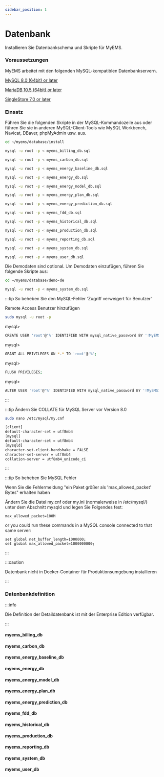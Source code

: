 ```yaml
---
sidebar_position: 1
---
```


# Datenbank

Installieren Sie Datenbankschema und Skripte für MyEMS.

### Voraussetzungen

MyEMS arbeitet mit den folgenden MySQL-kompatiblen Datenbankservern.

[MySQL 8.0 (64bit) or later](https://www.mysql.com/)

[MariaDB 10.5 (64bit) or later](https://mariadb.org/)

[SingleStore 7.0 or later](https://www.singlestore.com/)


### Einsatz

Führen Sie die folgenden Skripte in der MySQL-Kommandozeile aus oder führen Sie sie in anderen MySQL-Client-Tools wie MySQL Workbench, Navicat, DBaver, phpMyAdmin usw. aus.

```bash
cd ~/myems/database/install
```
```bash
mysql -u root -p < myems_billing_db.sql
```
```bash
mysql -u root -p < myems_carbon_db.sql
```
```bash
mysql -u root -p < myems_energy_baseline_db.sql
```
```bash
mysql -u root -p < myems_energy_db.sql
```
```bash
mysql -u root -p < myems_energy_model_db.sql
```
```bash
mysql -u root -p < myems_energy_plan_db.sql
```
```bash
mysql -u root -p < myems_energy_prediction_db.sql
```
```bash
mysql -u root -p < myems_fdd_db.sql
```
```bash
mysql -u root -p < myems_historical_db.sql
```
```bash
mysql -u root -p < myems_production_db.sql
```
```bash
mysql -u root -p < myems_reporting_db.sql
```
```bash
mysql -u root -p < myems_system_db.sql
```
```bash
mysql -u root -p < myems_user_db.sql
```

Die Demodaten sind optional. Um Demodaten einzufügen, führen Sie folgende Skripte aus:

```bash
cd ~/myems/database/demo-de
```
```bash
mysql -u root -p < myems_system_db.sql
```

:::tip So beheben Sie den MySQL-Fehler 'Zugriff verweigert für Benutzer'

Remote Access Benutzer hinzufügen

```bash
sudo mysql -u root -p
```

mysql>
```bash
CREATE USER 'root'@'%' IDENTIFIED WITH mysql_native_password BY '!MyEMS1';
```
mysql>
```bash
GRANT ALL PRIVILEGES ON *.* TO 'root'@'%';
```
mysql>
```bash
FLUSH PRIVILEGES;
```
mysql>
```bash
ALTER USER 'root'@'%' IDENTIFIED WITH mysql_native_password BY '!MyEMS1';
```
:::

:::tip Ändern Sie COLLATE für MySQL Server vor Version 8.0
```bash
sudo nano /etc/mysql/my.cnf
```

```bash
[client]
default-character-set = utf8mb4
[mysql]
default-character-set = utf8mb4
[mysqld]
character-set-client-handshake = FALSE
character-set-server = utf8mb4
collation-server = utf8mb4_unicode_ci
```
:::

:::tip So beheben Sie MySQL Fehler

Wenn Sie die Fehlermeldung "ein Paket größer als 'max_allowed_packet' Bytes" erhalten haben

Ändern Sie die Datei my.cnf oder my.ini (normalerweise in /etc/mysql/) unter dem Abschnitt mysqld und legen Sie Folgendes fest:

```
max_allowed_packet=100M
```
or you could run these commands in a MySQL console connected to that same server:
```
set global net_buffer_length=1000000;
set global max_allowed_packet=1000000000;
```

:::

:::caution

Datenbank nicht in Docker-Container für Produktionsumgebung installieren

:::

### Datenbankdefinition

:::info

Die Definition der Detaildatenbank ist mit der Enterprise Edition verfügbar.

:::

#### myems_billing_db

#### myems_carbon_db

#### myems_energy_baseline_db

#### myems_energy_db

#### myems_energy_model_db

#### myems_energy_plan_db

#### myems_energy_prediction_db

#### myems_fdd_db

#### myems_historical_db

#### myems_production_db

#### myems_reporting_db

#### myems_system_db

#### myems_user_db
